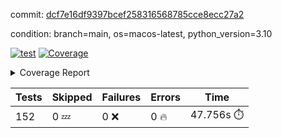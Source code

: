 commit: [dcf7e16df9397bcef258316568785cce8ecc27a2](https://github.com/rcmdnk/homebrew-file/tree/dcf7e16df9397bcef258316568785cce8ecc27a2)

condition: branch=main, os=macos-latest, python_version=3.10

[![test](https://github.com/rcmdnk/homebrew-file/actions/workflows/test.yml/badge.svg)](https://github.com/rcmdnk/homebrew-file/actions/runs/14774086804)
<a href="https://github.com/rcmdnk/homebrew-file/blob/dcf7e16df9397bcef258316568785cce8ecc27a2/README.md"><img alt="Coverage" src="https://img.shields.io/badge/Coverage-0%25-red.svg" /></a><details><summary>Coverage Report </summary><table><tr><th>File</th><th>Stmts</th><th>Miss</th><th>Cover</th><th>Missing</th></tr><tbody><tr><td colspan="5"><b>src/brew_file</b></td></tr><tr><td>&nbsp; &nbsp;<a href="https://github.com/rcmdnk/homebrew-file/blob/dcf7e16df9397bcef258316568785cce8ecc27a2/src/brew_file/__init__.py">\_\_init\_\_.py</a></td><td>3</td><td>3</td><td>0%</td><td><a href="https://github.com/rcmdnk/homebrew-file/blob/dcf7e16df9397bcef258316568785cce8ecc27a2/src/brew_file/__init__.py#L1-L4">1&ndash;4</a></td></tr><tr><td>&nbsp; &nbsp;<a href="https://github.com/rcmdnk/homebrew-file/blob/dcf7e16df9397bcef258316568785cce8ecc27a2/src/brew_file/brew_file.py">brew_file.py</a></td><td>1276</td><td>1276</td><td>0%</td><td><a href="https://github.com/rcmdnk/homebrew-file/blob/dcf7e16df9397bcef258316568785cce8ecc27a2/src/brew_file/brew_file.py#L1-L2401">1&ndash;2401</a></td></tr><tr><td>&nbsp; &nbsp;<a href="https://github.com/rcmdnk/homebrew-file/blob/dcf7e16df9397bcef258316568785cce8ecc27a2/src/brew_file/brew_helper.py">brew_helper.py</a></td><td>236</td><td>236</td><td>0%</td><td><a href="https://github.com/rcmdnk/homebrew-file/blob/dcf7e16df9397bcef258316568785cce8ecc27a2/src/brew_file/brew_helper.py#L1-L394">1&ndash;394</a></td></tr><tr><td>&nbsp; &nbsp;<a href="https://github.com/rcmdnk/homebrew-file/blob/dcf7e16df9397bcef258316568785cce8ecc27a2/src/brew_file/brew_info.py">brew_info.py</a></td><td>410</td><td>410</td><td>0%</td><td><a href="https://github.com/rcmdnk/homebrew-file/blob/dcf7e16df9397bcef258316568785cce8ecc27a2/src/brew_file/brew_info.py#L1-L620">1&ndash;620</a></td></tr><tr><td>&nbsp; &nbsp;<a href="https://github.com/rcmdnk/homebrew-file/blob/dcf7e16df9397bcef258316568785cce8ecc27a2/src/brew_file/info.py">info.py</a></td><td>11</td><td>11</td><td>0%</td><td><a href="https://github.com/rcmdnk/homebrew-file/blob/dcf7e16df9397bcef258316568785cce8ecc27a2/src/brew_file/info.py#L1-L17">1&ndash;17</a></td></tr><tr><td>&nbsp; &nbsp;<a href="https://github.com/rcmdnk/homebrew-file/blob/dcf7e16df9397bcef258316568785cce8ecc27a2/src/brew_file/main.py">main.py</a></td><td>168</td><td>168</td><td>0%</td><td><a href="https://github.com/rcmdnk/homebrew-file/blob/dcf7e16df9397bcef258316568785cce8ecc27a2/src/brew_file/main.py#L1-L681">1&ndash;681</a></td></tr><tr><td>&nbsp; &nbsp;<a href="https://github.com/rcmdnk/homebrew-file/blob/dcf7e16df9397bcef258316568785cce8ecc27a2/src/brew_file/utils.py">utils.py</a></td><td>70</td><td>70</td><td>0%</td><td><a href="https://github.com/rcmdnk/homebrew-file/blob/dcf7e16df9397bcef258316568785cce8ecc27a2/src/brew_file/utils.py#L1-L134">1&ndash;134</a></td></tr><tr><td><b>TOTAL</b></td><td><b>2174</b></td><td><b>2174</b></td><td><b>0%</b></td><td>&nbsp;</td></tr></tbody></table></details>

| Tests | Skipped | Failures | Errors | Time |
| ----- | ------- | -------- | -------- | ------------------ |
| 152 | 0 :zzz: | 0 :x: | 0 :fire: | 47.756s :stopwatch: |

